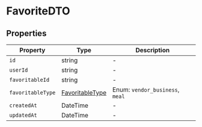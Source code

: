 # FavoriteDTO

## Properties

| Property | Type | Description |
|----------|------|-------------|
| `id` | string | - |
| `userId` | string | - |
| `favoritableId` | string | - |
| `favoritableType` | [FavoritableType](../enums/FavoritableType.md) | Enum: `vendor_business`, `meal` |
| `createdAt` | DateTime | - |
| `updatedAt` | DateTime | - |
